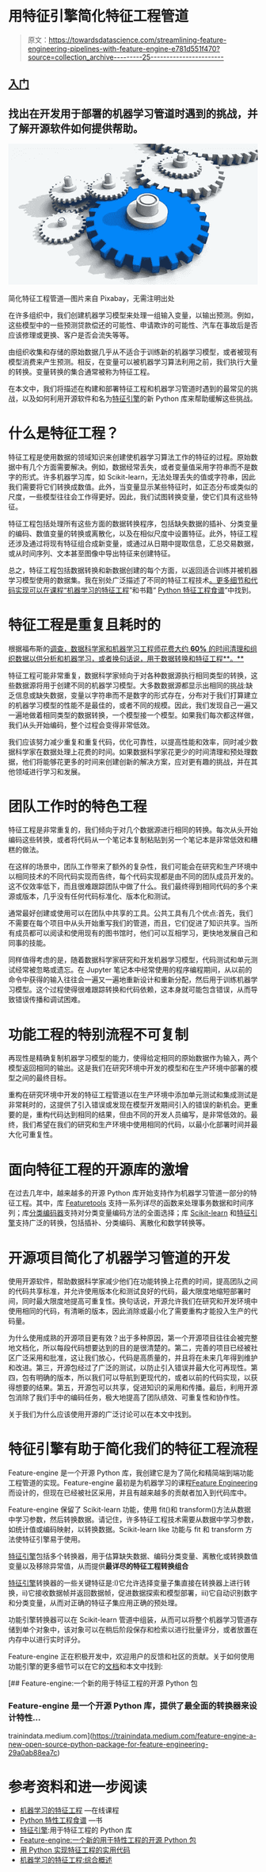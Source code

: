 # 用特征引擎简化特征工程管道

> 原文：<https://towardsdatascience.com/streamlining-feature-engineering-pipelines-with-feature-engine-e781d551f470?source=collection_archive---------25----------------------->

## [入门](https://towardsdatascience.com/tagged/getting-started)

## 找出在开发用于部署的机器学习管道时遇到的挑战，并了解开源软件如何提供帮助。

![](img/f005b601cec79c786b4ea7b85512afef.png)

简化特征工程管道—图片来自 Pixabay，无需注明出处

在许多组织中，我们创建机器学习模型来处理一组输入变量，以输出预测。例如，这些模型中的一些预测贷款偿还的可能性、申请欺诈的可能性、汽车在事故后是否应该修理或更换、客户是否会流失等等。

由组织收集和存储的原始数据几乎从不适合于训练新的机器学习模型，或者被现有模型消费来产生预测。相反，在变量可以被机器学习算法利用之前，我们执行大量的转换。变量转换的集合通常被称为特征工程。

在本文中，我们将描述在构建和部署特征工程和机器学习管道时遇到的最常见的挑战，以及如何利用开源软件和名为[特征引擎](https://feature-engine.readthedocs.io/en/latest/)的新 Python 库来帮助缓解这些挑战。

# **什么是特征工程？**

特征工程是使用数据的领域知识来创建使机器学习算法工作的特征的过程。原始数据中有几个方面需要解决。例如，数据经常丢失，或者变量值采用字符串而不是数字的形式。许多机器学习库，如 Scikit-learn，无法处理丢失的值或字符串，因此我们需要将它们转换成数值。此外，当变量显示某些特征时，如正态分布或类似的尺度，一些模型往往会工作得更好。因此，我们试图转换变量，使它们具有这些特征。

特征工程包括处理所有这些方面的数据转换程序，包括缺失数据的插补、分类变量的编码、数值变量的转换或离散化，以及在相似尺度中设置特征。此外，特征工程还涉及通过将现有特征组合成新变量，或通过从日期中提取信息，汇总交易数据，或从时间序列、文本甚至图像中导出特征来创建特征。

总之，特征工程包括数据转换和新数据创建的每个方面，以返回适合训练并被机器学习模型使用的数据集。我在别处广泛描述了不同的特征工程技术[。更多细节和代码实现可以在课程“](https://trainindata.medium.com/feature-engineering-for-machine-learning-a-comprehensive-overview-a7ad04c896f8)[机器学习的特征工程](https://www.courses.trainindata.com/p/feature-engineering-for-machine-learning)”和书籍“ [Python 特征工程食谱](https://packt.link/0ewSo)”中找到。

# **特征工程是重复且耗时的**

根据福布斯的[调查，数据科学家和机器学习工程师花费大约 **60%** 的时间清理和组织数据以供分析和机器学习，或者换句话说，用于数据转换和特征工程**。**](https://www.forbes.com/sites/gilpress/2016/03/23/data-preparation-most-time-consuming-least-enjoyable-data-science-task-survey-says/)

特征工程可能非常重复，数据科学家倾向于对各种数据源执行相同类型的转换，这些数据源将用于创建不同的机器学习模型。大多数数据源都显示出相同的挑战:缺乏信息或缺失数据，变量以字符串而不是数字的形式存在，分布对于我们打算建立的机器学习模型的性能不是最佳的，或者不同的规模。因此，我们发现自己一遍又一遍地做着相同类型的数据转换，一个模型接一个模型。如果我们每次都这样做，我们从头开始编码，整个过程会变得非常低效。

我们应该努力减少重复和重复代码，优化可靠性，以提高性能和效率，同时减少数据科学家在数据处理上花费的时间。如果数据科学家花更少的时间清理和预处理数据，他们将能够花更多的时间来创建创新的解决方案，应对更有趣的挑战，并在其他领域进行学习和发展。

# **团队工作时的特色工程**

特征工程是非常重复的，我们倾向于对几个数据源进行相同的转换。每次从头开始编码这些转换，或者将代码从一个笔记本复制粘贴到另一个笔记本是非常低效和糟糕的做法。

在这样的场景中，团队工作带来了额外的复杂性，我们可能会在研究和生产环境中以相同技术的不同代码实现而告终，每个代码实现都是由不同的团队成员开发的。这不仅效率低下，而且很难跟踪团队中做了什么。我们最终得到相同代码的多个来源或版本，几乎没有任何代码标准化、版本化和测试。

通常最好创建或使用可以在团队中共享的工具。公共工具有几个优点:首先，我们不需要在每个项目中从头开始重写我们的管道，而且，它们促进了知识共享。当所有成员都可以阅读和使用现有的图书馆时，他们可以互相学习，更快地发展自己和同事的技能。

同样值得考虑的是，随着数据科学家研究和开发机器学习模型，代码测试和单元测试经常被忽略或遗忘。在 Jupyter 笔记本中经常使用的程序编程期间，从以前的命令中获得的输入往往会一遍又一遍地重新设计和重新分配，然后用于训练机器学习模型。这个过程使得很难跟踪转换和代码依赖，这本身就可能包含错误，从而导致错误传播和调试困难。

# **功能工程的特别流程不可复制**

再现性是精确复制机器学习模型的能力，使得给定相同的原始数据作为输入，两个模型返回相同的输出。这是我们在研究环境中开发的模型和在生产环境中部署的模型之间的最终目标。

重构在研究环境中开发的特征工程管道以在生产环境中添加单元测试和集成测试是非常耗时的，这提供了引入错误或发现在模型开发期间引入的错误的新机会。更重要的是，重构代码达到相同的结果，但由不同的开发人员编写，是非常低效的。最终，我们希望在我们的研究和生产环境中使用相同的代码，以最小化部署时间并最大化可重复性。

# **面向特征工程的开源库的激增**

在过去几年中，越来越多的开源 Python 库开始支持作为机器学习管道一部分的特征工程。其中，库 [Featuretools](https://www.featuretools.com/) 支持一系列详尽的函数来处理事务数据和时间序列；库[分类编码器](https://pypi.org/project/category-encoders/)支持对分类变量编码方法的全面选择；库 [Scikit-learn](https://scikit-learn.org/stable/index.html) 和[特征引擎](https://feature-engine.readthedocs.io/en/latest/)支持广泛的转换，包括插补、分类编码、离散化和数学转换等。

# **开源项目简化了机器学习管道的开发**

使用开源软件，帮助数据科学家减少他们在功能转换上花费的时间，提高团队之间的代码共享标准，并允许使用版本化和测试良好的代码，最大限度地缩短部署时间，同时最大限度地提高可重复性。换句话说，开源允许我们在研究和开发环境中使用相同的代码，有清晰的版本，因此消除或最小化了需要重构才能投入生产的代码量。

为什么使用成熟的开源项目更有效？出于多种原因，第一个开源项目往往会被完整地文档化，所以每段代码想要达到的目的是很清楚的。第二，完善的项目已经被社区广泛采用和批准，这让我们放心，代码是高质量的，并且将在未来几年得到维护和改进。第三，开源包经过了广泛的测试，以防止引入错误并最大化可再现性。第四，包有明确的版本，所以我们可以导航到更现代的，或者以前的代码实现，以获得想要的结果。第五，开源包可以共享，促进知识的采用和传播。最后，利用开源包消除了我们手中的编码任务，极大地提高了团队绩效、可重复性和协作性。

关于我们为什么应该使用开源的广泛讨论可以在本文中找到。

# **特征引擎有助于简化我们的特征工程流程**

Feature-engine 是一个开源 Python 库，我创建它是为了简化和精简端到端功能工程管道的实现。Feature-engine 最初是为机器学习的课程[Feature Engineering](https://www.udemy.com/course/feature-engineering-for-machine-learning/?referralCode=A855148E05283015CF06)而设计的，但现在已经被社区采用，并且有越来越多的贡献者加入到代码库中。

Feature-engine 保留了 Scikit-learn 功能，使用 fit()和 transform()方法从数据中学习参数，然后转换数据。请记住，许多特征工程技术需要从数据中学习参数，如统计值或编码映射，以转换数据。Scikit-learn like 功能与 fit 和 transform 方法使特征引擎易于使用。

[特征引擎](https://feature-engine.readthedocs.io/en/latest/)包括多个转换器，用于估算缺失数据、编码分类变量、离散化或转换数值变量以及移除异常值，从而提供**最详尽的特征工程转换组合**

[特征引擎](https://feature-engine.readthedocs.io/en/latest/)转换器的一些关键特征是:I)它允许选择变量子集直接在转换器上进行转换，ii)它接收数据帧并返回数据帧，促进数据探索和模型部署，iii)它自动识别数字和分类变量，从而对正确的特征子集应用正确的预处理。

功能引擎转换器可以在 Scikit-learn 管道中组装，从而可以将整个机器学习管道存储到单个对象中，该对象可以在稍后阶段保存和检索以进行批量评分，或者放置在内存中以进行实时评分。

Feature-engine 正在积极开发中，欢迎用户的反馈和社区的贡献。关于如何使用功能引擎的更多细节可以在它的[文档](https://feature-engine.readthedocs.io/en/latest/)和本文中找到:

[](https://trainindata.medium.com/feature-engine-a-new-open-source-python-package-for-feature-engineering-29a0ab88ea7c) [## Feature-engine:一个新的用于特征工程的开源 Python 包

### Feature-engine 是一个开源 Python 库，提供了最全面的转换器来设计特性…

trainindata.medium.com](https://trainindata.medium.com/feature-engine-a-new-open-source-python-package-for-feature-engineering-29a0ab88ea7c) 

# 参考资料和进一步阅读

*   [机器学习的特征工程](https://www.courses.trainindata.com/p/feature-engineering-for-machine-learning) —在线课程
*   [Python 特性工程食谱](https://packt.link/0ewSo) —书
*   [特征引擎](https://feature-engine.readthedocs.io/en/latest/):用于特征工程的 Python 库
*   [Feature-engine:一个新的用于特性工程的开源 Python 包](https://trainindata.medium.com/feature-engine-a-new-open-source-python-package-for-feature-engineering-29a0ab88ea7c)
*   [用 Python 实现特征工程的实用代码](/practical-code-implementations-of-feature-engineering-for-machine-learning-with-python-f13b953d4bcd)
*   [机器学习的特征工程:综合概述](https://trainindata.medium.com/feature-engineering-for-machine-learning-a-comprehensive-overview-a7ad04c896f8)